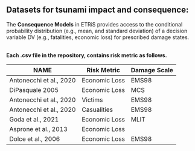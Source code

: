 ## Datasets for tsunami impact and consequence:
The **Consequence Models** in ETRiS provides access to the conditional probability distribution (e.g., mean, and standard deviation) of a decision variable DV (e.g., fatalities, economic loss) for prescribed damage states. 

<br>**Each .csv file in the repository, contains risk metric as follows.**

| NAME            | Risk Metric | Damage Scale                     |
|------------------- |----------|-------------------------------|
| Antonecchi et al., 2020    | Economic Loss   | EMS98            | 
| DiPasquale 2005     | Economic Loss   | MCS          | 
|  Antonecchi et al., 2020   | Victims   | EMS98        | 
|  Antonecchi et al., 2020 | Casualities | EMS98       | 
|Goda et al., 2021  | Economic Loss   | MLIT         |
| Asprone et al., 2013   | Economic Loss     |       |
| Dolce et al., 2006   | Economic Loss    | EMS98         |


